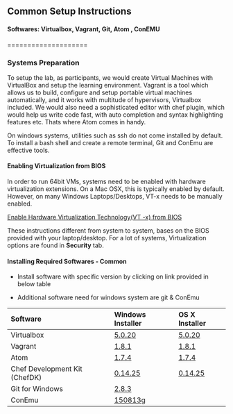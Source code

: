 ## Common  Setup Instructions
#### Softwares:  Virtualbox, Vagrant, Git, Atom , ConEMU
====================


### Systems Preparation

To setup the lab, as participants, we would create Virtual Machines with VirtualBox and setup the learning environment. Vagrant is a tool which allows us to build, configure and setup portable virtual machines automatically, and it works with multitude of hypervisors, Virtualbox included. We would also need a sophisticated  editor with chef plugin, which would help us write code fast, with auto completion and syntax highlighting features etc. Thats where Atom comes in handy.  

On windows systems, utilities such as ssh do not come installed by default. To install a bash shell and create a remote terminal, Git and ConEmu are effective tools.


#### Enabling Virtualization from BIOS

In order to run 64bit VMs, systems need to be enabled with hardware virtualization extensions. On a Mac OSX, this is typically enabled by default. However, on many Windows Laptops/Desktops, VT-x needs to be manually enabled.

[Enable Hardware Virtualization Technology(VT -x) from BIOS](https://docs.fedoraproject.org/en-US/Fedora/13/html/Virtualization_Guide/sect-Virtualization-Troubleshooting-Enabling_Intel_VT_and_AMD_V_virtualization_hardware_extensions_in_BIOS.html)

These instructions different from system to system, bases on the BIOS provided with your laptop/desktop. For a lot of systems, Virtualization options are found in **Security** tab.

#### Installing Required Softwares - Common

- Install software with specific version  by clicking on link provided in below table 

- Additional software need  for windows system are git & ConEmu


| Software     | Windows Installer | OS X Installer |
| :------------- | :--------------- | :---------------| 
| Virtualbox     |[5.0.20](http://download.virtualbox.org/virtualbox/5.0.20/VirtualBox-5.0.20-106931-Win.exe)      | [5.0.20](http://download.virtualbox.org/virtualbox/5.0.20/VirtualBox-5.0.20-106931-OSX.dmg)  
| Vagrant | [1.8.1](https://releases.hashicorp.com/vagrant/1.8.1/vagrant_1.8.1.msi) | [1.8.1](https://releases.hashicorp.com/vagrant/1.8.1/vagrant_1.8.1.dmg) |
| Atom | [1.7.4](https://github.com/atom/atom/releases/download/v1.7.4/AtomSetup.exe) |  [1.7.4](https://atom.io/download/mac) | 
| Chef Development Kit (ChefDK)  | [0.14.25](https://packages.chef.io/stable/windows/2008r2/chefdk-0.14.25-1-x86.msi) | [0.14.25](https://packages.chef.io/stable/mac_os_x/10.11/chefdk-0.14.25-1.dmg) |
| Git for Windows |  [2.8.3](https://github.com/git-for-windows/git/releases/download/v2.8.3.windows.1/Git-2.8.3-64-bit.exe) |
| ConEmu | [150813g](http://www.fosshub.com/ConEmu.html/ConEmu_150813g_English.paf.exe) |



